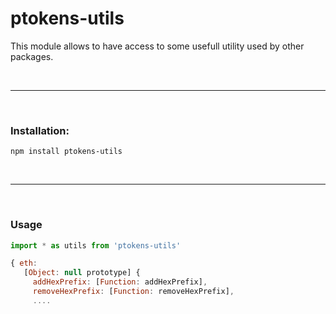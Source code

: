 # ptokens-utils

This module allows to have access to some usefull utility used by other packages.

&nbsp;

***

&nbsp;

### Installation:

```
npm install ptokens-utils
```

&nbsp;

***

&nbsp;

### Usage

```js
import * as utils from 'ptokens-utils'

{ eth:
   [Object: null prototype] {
     addHexPrefix: [Function: addHexPrefix],
     removeHexPrefix: [Function: removeHexPrefix],
     ....
```
